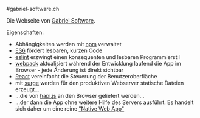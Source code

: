 #gabriel-software.ch

Die Webseite von [Gabriel Software](http://gabriel-software.ch).

Eigenschaften:

- Abhängigkeiten werden mit [npm](https://www.npmjs.com) verwaltet
- [ES6](https://github.com/lukehoban/es6features) fördert lesbaren, kurzen Code
- [eslint](https://github.com/airbnb/javascript) erzwingt einen konsequenten und lesbaren Programmierstil
- [webpack](http://webpack.github.io) aktualisiert während der Entwicklung laufend die App im Browser - jede Änderung ist direkt sichtbar
- [React](https://facebook.github.io/react/index.html) vereinfacht die Steuerung der Benutzeroberfläche
- mit [surge](https://surge.sh) werden für den produktiven Webserver statische Dateien erzeugt...
- ...die von [hapi.js](http://hapijs.com) an den Browser geliefert werden...
- ...der dann die App ohne weitere Hilfe des Servers ausführt. Es handelt sich daher um eine reine ["Native Web App"](https://blog.andyet.com/2015/01/22/native-web-apps)
